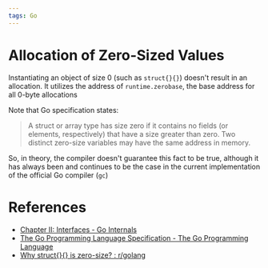 ```yaml
---
tags: Go
---
```


# Allocation of Zero-Sized Values

Instantiating an object of size 0 (such as `struct{}{}`) doesn't result in an allocation. It utilizes the address of `runtime.zerobase`, the base address for all 0-byte allocations

Note that Go specification states:

> A struct or array type has size zero if it contains no fields (or elements, respectively) that have a size greater than zero. Two distinct zero-size variables may have the same address in memory.

So, in theory, the compiler doesn't guarantee this fact to be true, although it has always been and continues to be the case in the current implementation of the official Go compiler (`gc`)

# References

- [Chapter II: Interfaces - Go Internals](https://cmc.gitbook.io/go-internals/chapter-ii-interfaces#special-cases-and-compiler-tricks)
- [The Go Programming Language Specification - The Go Programming Language](https://tip.golang.org/ref/spec#Size_and_alignment_guarantees)
- [Why struct{}{} is zero-size? : r/golang](https://www.reddit.com/r/golang/comments/1alxwnt/why_struct_is_zerosize/)

